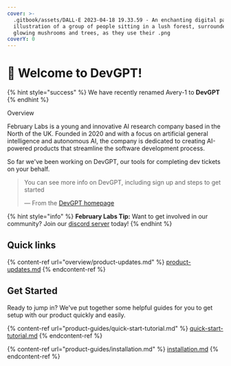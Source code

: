 ```yaml
---
cover: >-
  .gitbook/assets/DALL·E 2023-04-18 19.33.59 - An enchanting digital pastel
  illustration of a group of people sitting in a lush forest, surrounded by
  glowing mushrooms and trees, as they use their .png
coverY: 0
---
```


# 👋 Welcome to DevGPT!

{% hint style="success" %}
We have recently renamed Avery-1 to **DevGPT**
{% endhint %}

Overview

February Labs is a young and innovative AI research company based in the North of the UK. Founded in 2020 and with a focus on artificial general intelligence and autonomous AI, the company is dedicated to creating AI-powered products that streamline the software development process.

So far we've been working on DevGPT, our tools for completing dev tickets on your behalf.

> You can see more info on DevGPT, including sign up and steps to get started
>
> — From the [DevGPT homepage](https://devgpt.com)



{% hint style="info" %}
**February Labs Tip:** Want to get involved in our community? Join our [discord server](https://discord.gg/6GFtwzuvtw) today!
{% endhint %}

## Quick links

{% content-ref url="overview/product-updates.md" %}
[product-updates.md](overview/product-updates.md)
{% endcontent-ref %}

## Get Started

Ready to jump in? We've put together some helpful guides for you to get setup with our product quickly and easily.

{% content-ref url="product-guides/quick-start-tutorial.md" %}
[quick-start-tutorial.md](product-guides/quick-start-tutorial.md)
{% endcontent-ref %}

{% content-ref url="product-guides/installation.md" %}
[installation.md](product-guides/installation.md)
{% endcontent-ref %}
